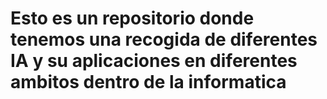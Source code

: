 # Esto es un repositorio donde tenemos una recogida de diferentes IA y su aplicaciones en diferentes ambitos dentro de la informatica
